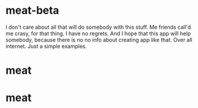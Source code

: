 # meat-beta
I don't care about all that will do somebody with this stuff. Me friends call'd me crasу, for that thing. 
I have no regrets.
And I hope that this app will help somebody, because there is no no info about creating app like that.
Over all internet. Just a simple examples.
# meat
# meat
